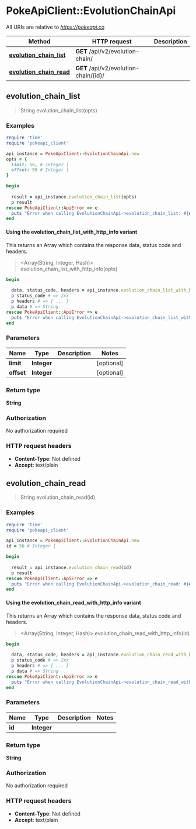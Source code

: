 # PokeApiClient::EvolutionChainApi

All URIs are relative to *https://pokeapi.co*

| Method | HTTP request | Description |
| ------ | ------------ | ----------- |
| [**evolution_chain_list**](EvolutionChainApi.md#evolution_chain_list) | **GET** /api/v2/evolution-chain/ |  |
| [**evolution_chain_read**](EvolutionChainApi.md#evolution_chain_read) | **GET** /api/v2/evolution-chain/{id}/ |  |


## evolution_chain_list

> String evolution_chain_list(opts)



### Examples

```ruby
require 'time'
require 'pokeapi_client'

api_instance = PokeApiClient::EvolutionChainApi.new
opts = {
  limit: 56, # Integer | 
  offset: 56 # Integer | 
}

begin
  
  result = api_instance.evolution_chain_list(opts)
  p result
rescue PokeApiClient::ApiError => e
  puts "Error when calling EvolutionChainApi->evolution_chain_list: #{e}"
end
```

#### Using the evolution_chain_list_with_http_info variant

This returns an Array which contains the response data, status code and headers.

> <Array(String, Integer, Hash)> evolution_chain_list_with_http_info(opts)

```ruby
begin
  
  data, status_code, headers = api_instance.evolution_chain_list_with_http_info(opts)
  p status_code # => 2xx
  p headers # => { ... }
  p data # => String
rescue PokeApiClient::ApiError => e
  puts "Error when calling EvolutionChainApi->evolution_chain_list_with_http_info: #{e}"
end
```

### Parameters

| Name | Type | Description | Notes |
| ---- | ---- | ----------- | ----- |
| **limit** | **Integer** |  | [optional] |
| **offset** | **Integer** |  | [optional] |

### Return type

**String**

### Authorization

No authorization required

### HTTP request headers

- **Content-Type**: Not defined
- **Accept**: text/plain


## evolution_chain_read

> String evolution_chain_read(id)



### Examples

```ruby
require 'time'
require 'pokeapi_client'

api_instance = PokeApiClient::EvolutionChainApi.new
id = 56 # Integer | 

begin
  
  result = api_instance.evolution_chain_read(id)
  p result
rescue PokeApiClient::ApiError => e
  puts "Error when calling EvolutionChainApi->evolution_chain_read: #{e}"
end
```

#### Using the evolution_chain_read_with_http_info variant

This returns an Array which contains the response data, status code and headers.

> <Array(String, Integer, Hash)> evolution_chain_read_with_http_info(id)

```ruby
begin
  
  data, status_code, headers = api_instance.evolution_chain_read_with_http_info(id)
  p status_code # => 2xx
  p headers # => { ... }
  p data # => String
rescue PokeApiClient::ApiError => e
  puts "Error when calling EvolutionChainApi->evolution_chain_read_with_http_info: #{e}"
end
```

### Parameters

| Name | Type | Description | Notes |
| ---- | ---- | ----------- | ----- |
| **id** | **Integer** |  |  |

### Return type

**String**

### Authorization

No authorization required

### HTTP request headers

- **Content-Type**: Not defined
- **Accept**: text/plain

